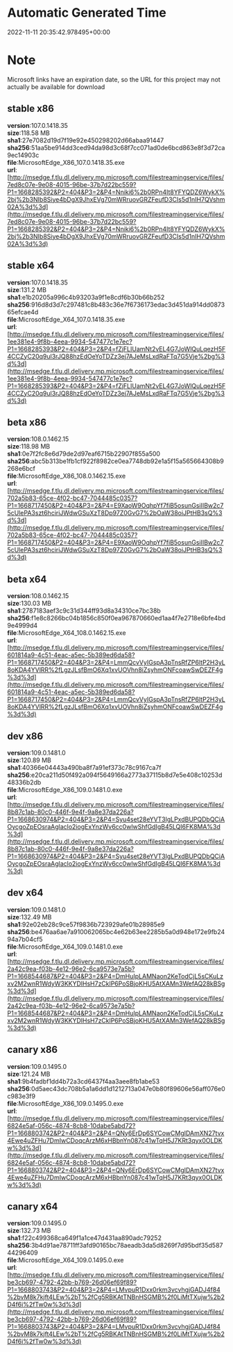 # Automatic Generated Time
2022-11-11 20:35:42.978495+00:00

# Note
Microsoft links have an expiration date, so the URL for this project may not actually be available for download

## stable x86
**version**:107.0.1418.35  
**size**:118.58 MB  
**sha1**:27e7082d19d7f19e92e450298202d66abaa91447  
**sha256**:51aa5be914dd3ced94da98d3c68f7cc071ad0de6bcd863e8f3d72ca9ec14903c  
**file**:MicrosoftEdge_X86_107.0.1418.35.exe  
**url**:[http://msedge.f.tlu.dl.delivery.mp.microsoft.com/filestreamingservice/files/7ed8c07e-9e08-4015-96be-37b7d22bc559?P1=1668285392&P2=404&P3=2&P4=Nniki6%2b0RPn4It8YFYQDZ6WykX%2bj%2b3NIb8Siye4bDgX9JhxEVg70mWRruovGRZFeufD3CIs5d1nIH7QVshm02A%3d%3d](http://msedge.f.tlu.dl.delivery.mp.microsoft.com/filestreamingservice/files/7ed8c07e-9e08-4015-96be-37b7d22bc559?P1=1668285392&P2=404&P3=2&P4=Nniki6%2b0RPn4It8YFYQDZ6WykX%2bj%2b3NIb8Siye4bDgX9JhxEVg70mWRruovGRZFeufD3CIs5d1nIH7QVshm02A%3d%3d)  

## stable x64
**version**:107.0.1418.35  
**size**:131.2 MB  
**sha1**:e1b20205a996c4b93203a9f1e8cdf6b30b66b252  
**sha256**:916d8d3d7c297481c8b483c36e7f6736173edac3d451da914dd087365efcae4d  
**file**:MicrosoftEdge_X64_107.0.1418.35.exe  
**url**:[http://msedge.f.tlu.dl.delivery.mp.microsoft.com/filestreamingservice/files/1ee381e4-9f8b-4eea-9934-547477c1e7ec?P1=1668285393&P2=404&P3=2&P4=fZjFLIUamNt2vEL4G7JoWlQuLqezH5F4CCZyC20q9ul3rJQ88hzEdOeYoTDZz3ej7AJeMsLxdRaFTq7G5Vje%2bg%3d%3d](http://msedge.f.tlu.dl.delivery.mp.microsoft.com/filestreamingservice/files/1ee381e4-9f8b-4eea-9934-547477c1e7ec?P1=1668285393&P2=404&P3=2&P4=fZjFLIUamNt2vEL4G7JoWlQuLqezH5F4CCZyC20q9ul3rJQ88hzEdOeYoTDZz3ej7AJeMsLxdRaFTq7G5Vje%2bg%3d%3d)  

## beta x86
**version**:108.0.1462.15  
**size**:118.98 MB  
**sha1**:0e7f2fc8e6d79de2d97eaf6715b22907f855a500  
**sha256**:abc5b313be1fb1cf922f8982ce0ea7748db92e1a5f15a565664308b9268e6bcf  
**file**:MicrosoftEdge_X86_108.0.1462.15.exe  
**url**:[http://msedge.f.tlu.dl.delivery.mp.microsoft.com/filestreamingservice/files/702a5b83-65ce-4f02-bc47-7044485c0357?P1=1668717450&P2=404&P3=2&P4=E9XaoW9OqhpYf7fiB5osunGsiIIBw2c75cUlePA3szt6hciriJWdwGSuXzT8Dp97Z0GvG7%2bOaW38oiJPtHB3sQ%3d%3d](http://msedge.f.tlu.dl.delivery.mp.microsoft.com/filestreamingservice/files/702a5b83-65ce-4f02-bc47-7044485c0357?P1=1668717450&P2=404&P3=2&P4=E9XaoW9OqhpYf7fiB5osunGsiIIBw2c75cUlePA3szt6hciriJWdwGSuXzT8Dp97Z0GvG7%2bOaW38oiJPtHB3sQ%3d%3d)  

## beta x64
**version**:108.0.1462.15  
**size**:130.03 MB  
**sha1**:2787183aef3c9c31d344ff93d8a34310ce7bc38b  
**sha256**:f1e8c8266bc04b1856c850f0ea967870660ed1aa4f7e2718e6bfe4bd9e4999d4  
**file**:MicrosoftEdge_X64_108.0.1462.15.exe  
**url**:[http://msedge.f.tlu.dl.delivery.mp.microsoft.com/filestreamingservice/files/601814a9-4c51-4eac-a5ec-5b389ed6da58?P1=1668717450&P2=404&P3=2&P4=LmmQcvVyIGspA3pTnsRfZP6ltP2H3yL8oKDA4YVlRR%2fLgzJLsfBmO6Xq1xvUOVhn8iZsyhmONFcoawSwDEZF4g%3d%3d](http://msedge.f.tlu.dl.delivery.mp.microsoft.com/filestreamingservice/files/601814a9-4c51-4eac-a5ec-5b389ed6da58?P1=1668717450&P2=404&P3=2&P4=LmmQcvVyIGspA3pTnsRfZP6ltP2H3yL8oKDA4YVlRR%2fLgzJLsfBmO6Xq1xvUOVhn8iZsyhmONFcoawSwDEZF4g%3d%3d)  

## dev x86
**version**:109.0.1481.0  
**size**:120.89 MB  
**sha1**:40366e04443a490ba8f7a91ef373c78c9167ca7f  
**sha256**:e20ca211d50f492a094f5649166a2773a37115b8d7e5e408c10253d48336b2db  
**file**:MicrosoftEdge_X86_109.0.1481.0.exe  
**url**:[http://msedge.f.tlu.dl.delivery.mp.microsoft.com/filestreamingservice/files/8b87c1ab-80c0-446f-9e4f-9a8e37da226a?P1=1668630974&P2=404&P3=2&P4=Syu4set28eYVT3lgLPxdBUPQDbQCiAOycgoZpEOsraAglaclo2iogExYnzWv6cc0wlwShfGdIgB45LQI6FK8MA%3d%3d](http://msedge.f.tlu.dl.delivery.mp.microsoft.com/filestreamingservice/files/8b87c1ab-80c0-446f-9e4f-9a8e37da226a?P1=1668630974&P2=404&P3=2&P4=Syu4set28eYVT3lgLPxdBUPQDbQCiAOycgoZpEOsraAglaclo2iogExYnzWv6cc0wlwShfGdIgB45LQI6FK8MA%3d%3d)  

## dev x64
**version**:109.0.1481.0  
**size**:132.49 MB  
**sha1**:92e02eb28c9ce57f9836b723929afe01b28985e9  
**sha256**:be476aa6ae7a910062065bc4e62b63ee2285b5a0d948e172e9fb2494a7b04cf5  
**file**:MicrosoftEdge_X64_109.0.1481.0.exe  
**url**:[http://msedge.f.tlu.dl.delivery.mp.microsoft.com/filestreamingservice/files/2a42c9ea-f03b-4e12-96e2-6ca9573e7a5b?P1=1668544687&P2=404&P3=2&P4=DmHuIpLAMNaon2KeTodCjL5sCKuLzxv2M2wnR1WdyW3KKYDlHsH7zCklP6PoSBjoKHU5AtXAMn3WefAQ28kBSg%3d%3d](http://msedge.f.tlu.dl.delivery.mp.microsoft.com/filestreamingservice/files/2a42c9ea-f03b-4e12-96e2-6ca9573e7a5b?P1=1668544687&P2=404&P3=2&P4=DmHuIpLAMNaon2KeTodCjL5sCKuLzxv2M2wnR1WdyW3KKYDlHsH7zCklP6PoSBjoKHU5AtXAMn3WefAQ28kBSg%3d%3d)  

## canary x86
**version**:109.0.1495.0  
**size**:121.24 MB  
**sha1**:9b4fadbf1dd4b72a3cd6437f4aa3aee8fb1abe53  
**sha256**:0d5aec43dc708b5a1a6dd1d1212713a047e0b80f89606e56aff076e0c983e3f9  
**file**:MicrosoftEdge_X86_109.0.1495.0.exe  
**url**:[http://msedge.f.tlu.dl.delivery.mp.microsoft.com/filestreamingservice/files/6824e5af-056c-4874-8cb8-10dabe5abd72?P1=1668803742&P2=404&P3=2&P4=QNy6ErDp6SYCowCMgIDAmXN27tvx4Ewe4uZFHu7DmIwCDoqcArzM6xHBbnYn087c41wTqH5J7KRt3qyx0OLDKw%3d%3d](http://msedge.f.tlu.dl.delivery.mp.microsoft.com/filestreamingservice/files/6824e5af-056c-4874-8cb8-10dabe5abd72?P1=1668803742&P2=404&P3=2&P4=QNy6ErDp6SYCowCMgIDAmXN27tvx4Ewe4uZFHu7DmIwCDoqcArzM6xHBbnYn087c41wTqH5J7KRt3qyx0OLDKw%3d%3d)  

## canary x64
**version**:109.0.1495.0  
**size**:132.73 MB  
**sha1**:f22c499368ca649f1a1ce47d431aa890adc79252  
**sha256**:3b4d91ae78711ff3afd90165bc78aeadb3da5d8269f7d95bdf35d58744296409  
**file**:MicrosoftEdge_X64_109.0.1495.0.exe  
**url**:[http://msedge.f.tlu.dl.delivery.mp.microsoft.com/filestreamingservice/files/be3cb697-4792-42bb-b769-26d06ef69f89?P1=1668803743&P2=404&P3=2&P4=LMvpuR1Dxx0rkm3vcvhgjGADJ4f84%2bvM8k7kjft4LEw%2bT%2fCg5RBKAtTNBnHSGMB%2f0LiMtTXujw%2b2D4f6i%2fTw0w%3d%3d](http://msedge.f.tlu.dl.delivery.mp.microsoft.com/filestreamingservice/files/be3cb697-4792-42bb-b769-26d06ef69f89?P1=1668803743&P2=404&P3=2&P4=LMvpuR1Dxx0rkm3vcvhgjGADJ4f84%2bvM8k7kjft4LEw%2bT%2fCg5RBKAtTNBnHSGMB%2f0LiMtTXujw%2b2D4f6i%2fTw0w%3d%3d)  

